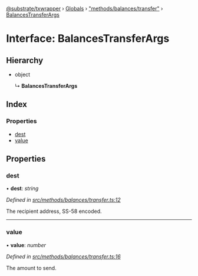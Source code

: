 [@substrate/txwrapper](../README.md) › [Globals](../globals.md) › ["methods/balances/transfer"](../modules/_methods_balances_transfer_.md) › [BalancesTransferArgs](_methods_balances_transfer_.balancestransferargs.md)

# Interface: BalancesTransferArgs

## Hierarchy

* object

  ↳ **BalancesTransferArgs**

## Index

### Properties

* [dest](_methods_balances_transfer_.balancestransferargs.md#dest)
* [value](_methods_balances_transfer_.balancestransferargs.md#value)

## Properties

###  dest

• **dest**: *string*

*Defined in [src/methods/balances/transfer.ts:12](https://github.com/amaurymartiny/polkadotjs-wrapper/blob/82747d9/src/methods/balances/transfer.ts#L12)*

The recipient address, SS-58 encoded.

___

###  value

• **value**: *number*

*Defined in [src/methods/balances/transfer.ts:16](https://github.com/amaurymartiny/polkadotjs-wrapper/blob/82747d9/src/methods/balances/transfer.ts#L16)*

The amount to send.
